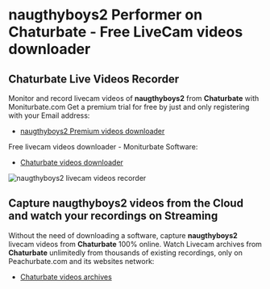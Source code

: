 # naugthyboys2 Performer on Chaturbate - Free LiveCam videos downloader

## Chaturbate Live Videos Recorder

Monitor and record livecam videos of **naugthyboys2** from **Chaturbate** with Moniturbate.com
Get a premium trial for free by just and only registering with your Email address:
* [naugthyboys2 Premium videos downloader](https://moniturbate.com/request-demo-licence-key.html)

Free livecam videos downloader - Moniturbate Software:
* [Chaturbate videos downloader](https://moniturbate.com/moniturbate-download-software.html)

![naugthyboys2 livecam videos recorder](https://peachurnet.com/templates/moniturbate-software.png)


## Capture naugthyboys2 videos from the Cloud and watch your recordings on Streaming

Without the need of downloading a software, capture **naugthyboys2** livecam videos from **Chaturbate** 100% online.
Watch Livecam archives from **Chaturbate** unlimitedly from thousands of existing recordings, only on Peachurbate.com and its websites network:
* [Chaturbate videos archives](https://peachurnet.com/)